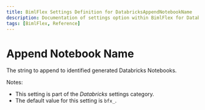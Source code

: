 ```yaml
---
title: BimlFlex Settings Definition for DatabricksAppendNotebookName
description: Documentation of settings option within BimlFlex for DatabricksAppendNotebookName
tags: [BimlFlex, Reference]
---
```


# Append Notebook Name

The string to append to identified generated Databricks Notebooks.

Notes:

* This setting is part of the *Databricks* settings category.
* The default value for this setting is `bfx_`.
